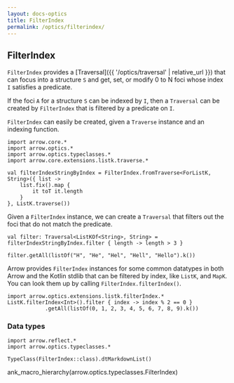 ```yaml
---
layout: docs-optics
title: FilterIndex
permalink: /optics/filterindex/
---
```


## FilterIndex


`FilterIndex` provides a [Traversal]({{ '/optics/traversal' | relative_url }}) that can focus into a structure `S` and get, set, or modify 0 to N foci whose index `I` satisfies a predicate.

If the foci `A` for a structure `S` can be indexed by `I`, then a `Traversal` can be created by `FilterIndex` that is filtered by a predicate on `I`.

`FilterIndex` can easily be created, given a `Traverse` instance and an indexing function.

```kotlin:ank
import arrow.core.*
import arrow.optics.*
import arrow.optics.typeclasses.*
import arrow.core.extensions.listk.traverse.*

val filterIndexStringByIndex = FilterIndex.fromTraverse<ForListK, String>({ list ->
    list.fix().map {
        it toT it.length
    }
}, ListK.traverse())
```

Given a `FilterIndex` instance, we can create a `Traversal` that filters out the foci that do not match the predicate.

```kotlin:ank
val filter: Traversal<ListKOf<String>, String> = filterIndexStringByIndex.filter { length -> length > 3 }

filter.getAll(listOf("H", "He", "Hel", "Hell", "Hello").k())
```

Arrow provides `FilterIndex` instances for some common datatypes in both Arrow and the Kotlin stdlib that can be filtered by index, like `ListK`, and `MapK`. You can look them up by calling `FilterIndex.filterIndex()`.

```kotlin:ank
import arrow.optics.extensions.listk.filterIndex.*
ListK.filterIndex<Int>().filter { index -> index % 2 == 0 }
            .getAll(listOf(0, 1, 2, 3, 4, 5, 6, 7, 8, 9).k())
```

### Data types

```kotlin:ank:replace
import arrow.reflect.*
import arrow.optics.typeclasses.*

TypeClass(FilterIndex::class).dtMarkdownList()
```

ank_macro_hierarchy(arrow.optics.typeclasses.FilterIndex)
